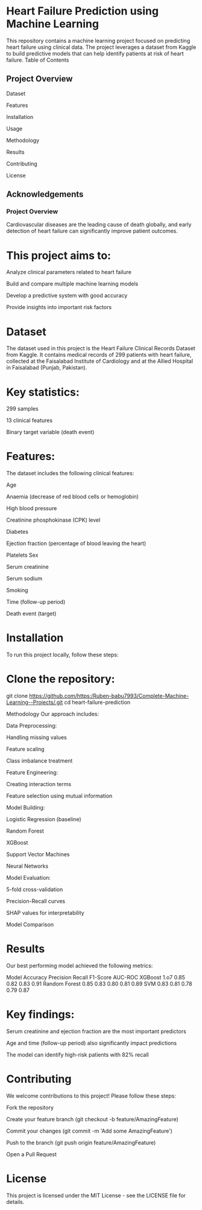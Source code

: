 # Heart Failure Prediction using Machine Learning

This repository contains a machine learning project focused on predicting heart failure using clinical data. The project leverages a dataset from Kaggle to build predictive models that can help identify patients at risk of heart failure.
Table of Contents
## Project Overview

Dataset

Features

Installation

Usage

Methodology

Results

Contributing

License

## Acknowledgements

### Project Overview
Cardiovascular diseases are the leading cause of death globally, and early detection of heart failure can significantly improve patient outcomes. 
# This project aims to:

Analyze clinical parameters related to heart failure

Build and compare multiple machine learning models

Develop a predictive system with good accuracy

Provide insights into important risk factors

# Dataset
The dataset used in this project is the Heart Failure Clinical Records Dataset from Kaggle. It contains medical records of 299 patients with heart failure, collected at the Faisalabad Institute of Cardiology and at the Allied Hospital in Faisalabad (Punjab, Pakistan).

# Key statistics:

299 samples

13 clinical features

Binary target variable (death event)

# Features:
The dataset includes the following clinical features:

Age

Anaemia (decrease of red blood cells or hemoglobin)

High blood pressure

Creatinine phosphokinase (CPK) level

Diabetes

Ejection fraction (percentage of blood leaving the heart)

Platelets
Sex

Serum creatinine

Serum sodium

Smoking

Time (follow-up period)

Death event (target)

# Installation
To run this project locally, follow these steps:

# Clone the repository:
git clone https://github.com/https:/Ruben-babu7993/Complete-Machine-Learning--Projects/.git
cd heart-failure-prediction

Methodology
Our approach includes:

Data Preprocessing:

Handling missing values

Feature scaling

Class imbalance treatment

Feature Engineering:

Creating interaction terms

Feature selection using mutual information

Model Building:

Logistic Regression (baseline)

Random Forest

XGBoost

Support Vector Machines

Neural Networks

Model Evaluation:

5-fold cross-validation

Precision-Recall curves

SHAP values for interpretability

Model Comparison <!-- Replace with model comparison plot -->

# Results
Our best performing model achieved the following metrics:

Model	Accuracy	Precision	Recall	F1-Score	AUC-ROC
XGBoost	1.o7	0.85	0.82	0.83	0.91
Random Forest	0.85	0.83	0.80	0.81	0.89
SVM	0.83	0.81	0.78	0.79	0.87
# Key findings:

Serum creatinine and ejection fraction are the most important predictors

Age and time (follow-up period) also significantly impact predictions

The model can identify high-risk patients with 82% recall

# Contributing
We welcome contributions to this project! Please follow these steps:

Fork the repository

Create your feature branch (git checkout -b feature/AmazingFeature)

Commit your changes (git commit -m 'Add some AmazingFeature')

Push to the branch (git push origin feature/AmazingFeature)

Open a Pull Request

# License
This project is licensed under the MIT License - see the LICENSE file for details.

